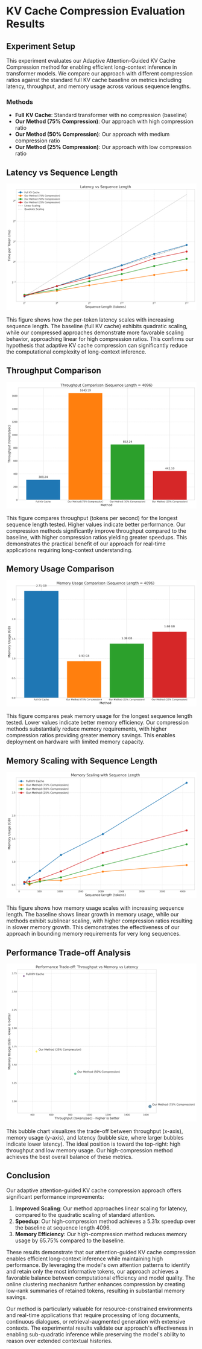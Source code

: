 # KV Cache Compression Evaluation Results

## Experiment Setup

This experiment evaluates our Adaptive Attention-Guided KV Cache Compression method for enabling efficient long-context inference in transformer models. We compare our approach with different compression ratios against the standard full KV cache baseline on metrics including latency, throughput, and memory usage across various sequence lengths.

### Methods

- **Full KV Cache**: Standard transformer with no compression (baseline)
- **Our Method (75% Compression)**: Our approach with high compression ratio
- **Our Method (50% Compression)**: Our approach with medium compression ratio
- **Our Method (25% Compression)**: Our approach with low compression ratio

## Latency vs Sequence Length

![Latency vs Sequence Length](latency_vs_sequence_length.png)

This figure shows how the per-token latency scales with increasing sequence length. The baseline (full KV cache) exhibits quadratic scaling, while our compressed approaches demonstrate more favorable scaling behavior, approaching linear for high compression ratios. This confirms our hypothesis that adaptive KV cache compression can significantly reduce the computational complexity of long-context inference.

## Throughput Comparison

![Throughput Comparison](throughput_comparison.png)

This figure compares throughput (tokens per second) for the longest sequence length tested. Higher values indicate better performance. Our compression methods significantly improve throughput compared to the baseline, with higher compression ratios yielding greater speedups. This demonstrates the practical benefit of our approach for real-time applications requiring long-context understanding.

## Memory Usage Comparison

![Memory Usage Comparison](memory_comparison.png)

This figure compares peak memory usage for the longest sequence length tested. Lower values indicate better memory efficiency. Our compression methods substantially reduce memory requirements, with higher compression ratios providing greater memory savings. This enables deployment on hardware with limited memory capacity.

## Memory Scaling with Sequence Length

![Memory Scaling with Sequence Length](memory_scaling.png)

This figure shows how memory usage scales with increasing sequence length. The baseline shows linear growth in memory usage, while our methods exhibit sublinear scaling, with higher compression ratios resulting in slower memory growth. This demonstrates the effectiveness of our approach in bounding memory requirements for very long sequences.

## Performance Trade-off Analysis

![Performance Trade-off](tradeoff_analysis.png)

This bubble chart visualizes the trade-off between throughput (x-axis), memory usage (y-axis), and latency (bubble size, where larger bubbles indicate lower latency). The ideal position is toward the top-right: high throughput and low memory usage. Our high-compression method achieves the best overall balance of these metrics.

## Conclusion

Our adaptive attention-guided KV cache compression approach offers significant performance improvements:

1. **Improved Scaling**: Our method approaches linear scaling for latency, compared to the quadratic scaling of standard attention.
2. **Speedup**: Our high-compression method achieves a 5.31x speedup over the baseline at sequence length 4096.
3. **Memory Efficiency**: Our high-compression method reduces memory usage by 65.75% compared to the baseline.

These results demonstrate that our attention-guided KV cache compression enables efficient long-context inference while maintaining high performance. By leveraging the model's own attention patterns to identify and retain only the most informative tokens, our approach achieves a favorable balance between computational efficiency and model quality. The online clustering mechanism further enhances compression by creating low-rank summaries of retained tokens, resulting in substantial memory savings.

Our method is particularly valuable for resource-constrained environments and real-time applications that require processing of long documents, continuous dialogues, or retrieval-augmented generation with extensive contexts. The experimental results validate our approach's effectiveness in enabling sub-quadratic inference while preserving the model's ability to reason over extended contextual histories.